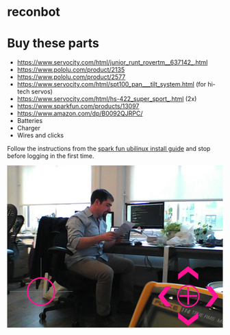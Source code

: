# reconbot

# Buy these parts
 - https://www.servocity.com/html/junior_runt_rovertm__637142_.html
 - https://www.pololu.com/product/2135
 - https://www.pololu.com/product/2577 
 - https://www.servocity.com/html/spt100_pan___tilt_system.html (for hi-tech servos)
 - https://www.servocity.com/html/hs-422_super_sport_.html (2x)
 - https://www.sparkfun.com/products/13097
 - https://www.amazon.com/dp/B0092QJRPC/
 - Batteries
 - Charger
 - Wires and clicks

Follow the instructions from the [spark fun ubilinux install guide](https://learn.sparkfun.com/tutorials/loading-debian-ubilinux-on-the-edison) and stop before logging in the first time.

![](recon-remote-ui.png)
